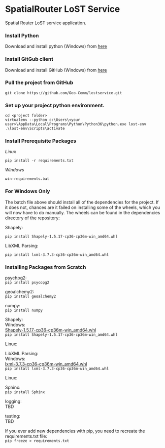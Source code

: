 # SpatialRouter LoST Service
Spatial Router LoST service application.

### Install Python  
Download and install python (Windows) from [here](https://www.python.org/ftp/python/3.6.1/python-3.6.1-amd64.exe)  

### Install GitGub client  
Download and install GitHub (Windows) from [here](https://desktop.github.com)  

### Pull the project from GitHub  
`git clone https://github.com/Geo-Comm/lostservice.git`  

### Set up your project python environment.  
`cd <project folder>`  
`virtualenv --python c:\Users\<your user>\AppData\Local\Programs\Python\Python36\python.exe lost-env`  
`.\lost-env\Scripts\activate`

### Install Prerequisite Packages
_Linux_

`pip install -r requirements.txt`  

_Windows_

`win-requirements.bat`

### For Windows Only
The batch file above should install all of the dependencies for the project. If it does not, chances are it failed on installing some of the wheels, which you will now have to do manually. The wheels can be found in the dependencies directory of the repository:  

Shapely:  

`pip install Shapely-1.5.17-cp36-cp36m-win_amd64.whl`  

LibXML Parsing:  

`pip install lxml-3.7.3-cp36-cp36m-win_amd64.whl`  

### Installing Packages from Scratch
psychpg2:  
`pip install psycopg2`  

geoalchemy2:  
`pip install geoalchemy2`  

numpy:  
`pip install numpy`  

Shapely:  
Windows:  
[Shapely-1.5.17-cp36-cp36m-win_amd64.whl](http://www.lfd.uci.edu/~gohlke/pythonlibs/#shapely)  
`pip install Shapely-1.5.17-cp36-cp36m-win_amd64.whl`  

Linux:  


LibXML Parsing:  
Windows:  
[lxml-3.7.3-cp36-cp36m-win_amd64.whl](https://pypi.python.org/packages/cb/18/5e1a771220b23640b984765133414070c2f52da7102987b3377a51ccfa2c/lxml-3.7.3-cp36-cp36m-win_amd64.whl#md5=f8b0b8e0363305ecba33925d31d27631)  
`pip install lxml-3.7.3-cp36-cp36m-win_amd64.whl`  

Linux:  

Sphinx:  
`pip install Sphinx`  

logging:  
TBD  

testing:  
TBD  

If you ever add new dependencies with pip, you need to recreate the requirements.txt file:  
`pip freeze > requirements.txt`  

